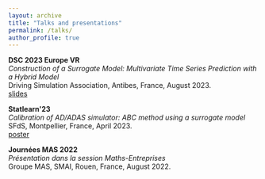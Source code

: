 ```yaml
---
layout: archive
title: "Talks and presentations"
permalink: /talks/
author_profile: true
---
```


**DSC 2023 Europe VR**  
*Construction of a Surrogate Model: Multivariate Time Series Prediction with a Hybrid Model*  
Driving Simulation Association, Antibes, France, August 2023.  
[slides](../files/slides_dsc_2023.pdf)

**Statlearn'23**  
*Calibration of AD/ADAS simulator: ABC method using a surrogate model*  
SFdS, Montpellier, France, April 2023.  
[poster](../files/poster_statlearn.pdf)

**Journées MAS 2022**  
*Présentation dans la session Maths-Entreprises*  
Groupe MAS, SMAI, Rouen, France, August 2022.

